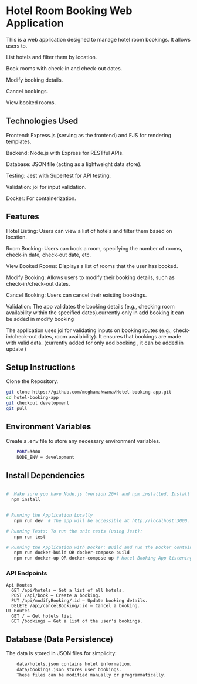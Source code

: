 # Hotel Room Booking Web Application

This is a web application designed to manage hotel room bookings. It allows users to.

List hotels and filter them by location.

Book rooms with check-in and check-out dates.

Modify booking details.

Cancel bookings.

View booked rooms.

## Technologies Used
Frontend: Express.js (serving as the frontend) and EJS for rendering templates.

Backend: Node.js with Express for RESTful APIs.

Database: JSON file (acting as a lightweight data store).

Testing: Jest with Supertest for API testing.

Validation: joi for input validation.

Docker: For containerization.

## Features
Hotel Listing: Users can view a list of hotels and filter them based on location.

Room Booking: Users can book a room, specifying the number of rooms, check-in date, check-out date, etc.

View Booked Rooms: Displays a list of rooms that the user has booked.

Modify Booking: Allows users to modify their booking details, such as check-in/check-out dates.

Cancel Booking: Users can cancel their existing bookings.

Validation: The app validates the booking details (e.g., checking room availability within the specified dates).currently only in add booking it can be added in modify booking 

The application uses joi for validating inputs on booking routes (e.g., check-in/check-out dates, room availability). It ensures that bookings are made with valid data. (currently added for only add booking , it can be added in update ) 

## Setup Instructions

Clone the Repository.

```bash
git clone https://github.com/meghamakwana/Hotel-booking-app.git
cd hotel-booking-app
git checkout development
git pull
```
## Environment Variables
  Create a .env file to store any necessary environment variables.
```bash
    PORT=3000
    NODE_ENV = development
```
##  Install Dependencies


```bash

#  Make sure you have Node.js (version 20+) and npm installed. Install the required dependencies:
  npm install


# Running the Application Locally
   npm run dev  # The app will be accessible at http://localhost:3000.

# Running Tests: To run the unit tests (using Jest):
   npm run test

# Running the Application with Docker: Build and run the Docker container:
   npm run docker-build OR docker-compose build 
   npm run docker-up OR docker-compose up # Hotel Booking App listening at http://localhost:3000
```
### API Endpoints
    Api Routes
      GET /api/hotels – Get a list of all hotels.
      POST /api/book – Create a booking.
      PUT /api/modifyBooking/:id – Update booking details.
      DELETE /api/cancelBooking/:id – Cancel a booking.
    UI Routes 
      GET / – Get hotels list
      GET /bookings – Get a list of the user's bookings.
   

## Database (Data Persistence)
  The data is stored in JSON files for simplicity:
```bash
    data/hotels.json contains hotel information.
    data/bookings.json stores user bookings.
    These files can be modified manually or programmatically.
```


